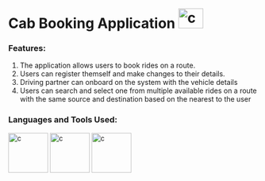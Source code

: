 # Cab Booking Application <img src="https://www.pngkey.com/png/full/411-4110536_lightning-mcqueen-cartoon-kippah-damascene-clip-art-cartoon.png" alt="c" width="50" height="40"/>

### Features:
1. The application allows users to book rides on a route.
2. Users can register themself and make changes to their details.
3. Driving partner can onboard on the system with the vehicle details
4. Users can search and select one from multiple available rides on a route with the same source and destination based on the nearest to the user

<h3 align="left">Languages and Tools Used:</h3>
<p align="left"> 
<img src="https://user-images.githubusercontent.com/59190615/189988755-f3ddd767-b394-43bb-a618-d02f21ea99af.png" alt="c" width="80" height="80"/> 
<img src="https://user-images.githubusercontent.com/59190615/189991885-f050c773-5429-4f5a-9a96-37c490bd2865.png" alt="c" width="80" height="80"/>
<img src="https://user-images.githubusercontent.com/59190615/189992309-a53de5f3-1781-4520-a7ae-6379b7890b29.png" alt="c" width="80" height="80"/>
</p>


